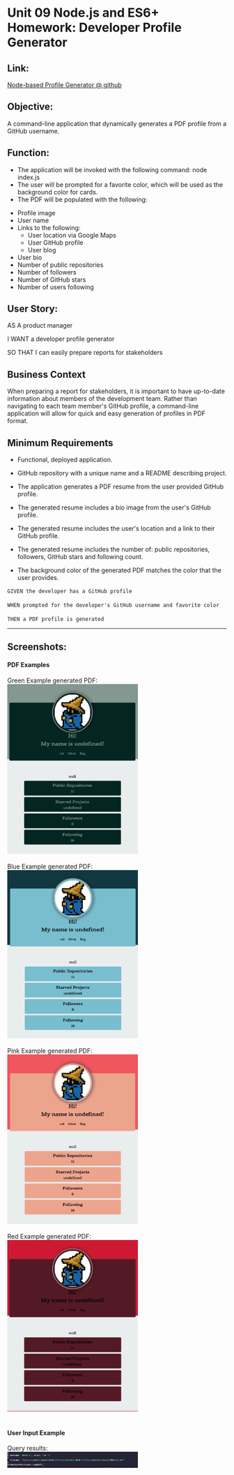 # Unit 09 Node.js and ES6+ Homework: Developer Profile Generator

## Link:

[Node-based Profile Generator @ github](https://n0matic.github.io/Node.Profile.Generator/)

## Objective:

A command-line application that dynamically generates a PDF profile from a GitHub username.

## Function:

- The application will be invoked with the following command: node index.js
- The user will be prompted for a favorite color, which will be used as the background color for cards.
- The PDF will be populated with the following:

* Profile image
* User name
* Links to the following:
  * User location via Google Maps
  * User GitHub profile
  * User blog
* User bio
* Number of public repositories
* Number of followers
* Number of GitHub stars
* Number of users following

## User Story:

AS A product manager

I WANT a developer profile generator

SO THAT I can easily prepare reports for stakeholders


## Business Context

When preparing a report for stakeholders, it is important to have up-to-date information about members of the development team. Rather than navigating to each team member's GitHub profile, a command-line application will allow for quick and easy generation of profiles in PDF format.

## Minimum Requirements

* Functional, deployed application.

* GitHub repository with a unique name and a README describing project.

* The application generates a PDF resume from the user provided GitHub profile.

* The generated resume includes a bio image from the user's GitHub profile.

* The generated resume includes the user's location and a link to their GitHub profile.

* The generated resume includes the number of: public repositories, followers, GitHub stars and following count.

* The background color of the generated PDF matches the color that the user provides.

```
GIVEN the developer has a GitHub profile

WHEN prompted for the developer's GitHub username and favorite color

THEN a PDF profile is generated
```
- - -

## Screenshots:

#### PDF Examples
Green Example generated PDF:
<br>
<img src="assets/Images/GreenScreenShot.png" width="300px">  
<br>
Blue Example generated PDF:
<br>
<img src="assets/Images/BlueScreenShot.png" width="300px">  
<br>
Pink Example generated PDF:
<br>
<img src="assets/Images/PinkScreenShot.png" width="300px">  
<br>
Red Example generated PDF:
<br>
<img src="assets/Images/RedScreenShot.png" width="300px">  
<br>

#### User Input Example
Query results:
<br>
<img src="assets/Images/UserInputScreenShot.png" width="300px">  
<br>